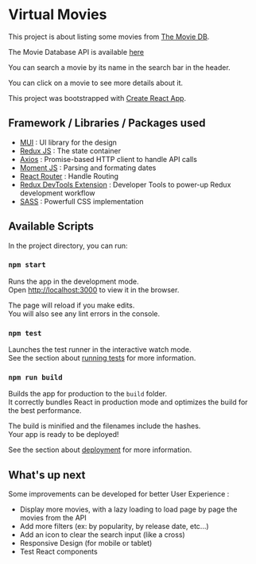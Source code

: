 # Virtual Movies

This project is about listing some movies from [The Movie DB](https://www.themoviedb.org/).

The Movie Database API is available [here](https://developers.themoviedb.org/3/getting-started/introduction)

You can search a movie by its name in the search bar in the header.

You can click on a movie to see more details about it.

This project was bootstrapped with [Create React App](https://github.com/facebook/create-react-app).

## Framework / Libraries / Packages used

* [MUI](https://mui.com/) : UI library for the design    
* [Redux JS](https://redux.js.org/) : The state container
* [Axios](https://axios-http.com/docs/intro) : Promise-based HTTP client to handle API calls
* [Moment JS](https://momentjs.com/) : Parsing and formating dates
* [React Router](https://reactrouter.com/) : Handle Routing
* [Redux DevTools Extension](https://github.com/reduxjs/redux-devtools/) : Developer Tools to power-up Redux development workflow
* [SASS](https://sass-lang.com/) : Powerfull CSS implementation

## Available Scripts

In the project directory, you can run:

### `npm start`

Runs the app in the development mode.\
Open [http://localhost:3000](http://localhost:3000) to view it in the browser.

The page will reload if you make edits.\
You will also see any lint errors in the console.

### `npm test`

Launches the test runner in the interactive watch mode.\
See the section about [running tests](https://facebook.github.io/create-react-app/docs/running-tests) for more information.

### `npm run build`

Builds the app for production to the `build` folder.\
It correctly bundles React in production mode and optimizes the build for the best performance.

The build is minified and the filenames include the hashes.\
Your app is ready to be deployed!

See the section about [deployment](https://facebook.github.io/create-react-app/docs/deployment) for more information.

## What's up next

Some improvements can be developed for better User Experience : 
* Display more movies, with a lazy loading to load page by page the movies from the API
* Add more filters (ex: by popularity, by release date, etc...)
* Add an icon to clear the search input (like a cross)
* Responsive Design (for mobile or tablet)
* Test React components

